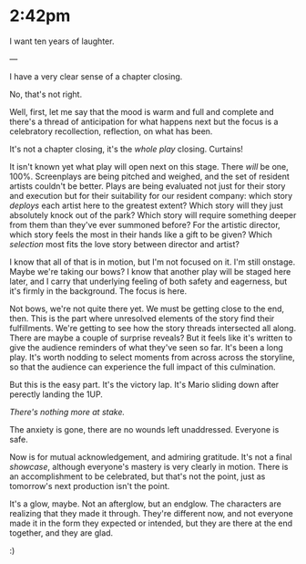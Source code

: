 # 2:42pm

I want ten years of laughter.

—

I have a very clear sense of a chapter closing.

No, that's not right.

Well, first, let me say that the mood is warm and full and complete and there's a thread of anticipation for what happens next but the focus is a celebratory recollection, reflection, on what has been.

It's not a chapter closing, it's the _whole play_ closing. Curtains!

It isn't known yet what play will open next on this stage. There _will_ be one, 100%. Screenplays are being pitched and weighed, and the set of resident artists couldn't be better. Plays are being evaluated not just for their story and execution but for their suitability for our resident company: which story _deploys_ each artist here to the greatest extent? Which story will they just absolutely knock out of the park? Which story will require something deeper from them than they've ever summoned before? For the artistic director, which story feels the most in their hands like a gift to be given? Which _selection_ most fits the love story between director and artist?

I know that all of that is in motion, but I'm not focused on it. I'm still onstage. Maybe we're taking our bows? I know that another play will be staged here later, and I carry that underlying feeling of both safety and eagerness, but it's firmly in the background. The focus is here.

Not bows, we're not quite there yet. We must be getting close to the end, then. This is the part where unresolved elements of the story find their fulfillments. We're getting to see how the story threads intersected all along. There are maybe a couple of surprise reveals? But it feels like it's written to give the audience reminders of what they've seen so far. It's been a long play. It's worth nodding to select moments from across across the storyline, so that the audience can experience the full impact of this culmination.

But this is the easy part. It's the victory lap. It's Mario sliding down after perectly landing the 1UP.

_There's nothing more at stake._

The anxiety is gone, there are no wounds left unaddressed. Everyone is safe.

Now is for mutual acknowledgement, and admiring gratitude. It's not a final _showcase_, although everyone's mastery is very clearly in motion. There is an accomplishment to be celebrated, but that's not the point, just as tomorrow's next production isn't the point.

It's a glow, maybe. Not an afterglow, but an endglow. The characters are realizing that they made it through. They're different now, and not everyone made it in the form they expected or intended, but they are there at the end together, and they are glad.

:)
